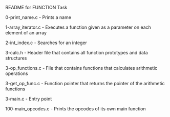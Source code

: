 README for FUNCTION Task

0-print_name.c - Prints a name

1-array_iterator.c - Executes a function given as a parameter on each element of an array

2-int_index.c -	Searches for an integer

3-calc.h - Header file that contains all function prototypes and data structures

3-op_functions.c - File that contains functions that calculates arithmetic operations

3-get_op_func.c - Function pointer that returns the pointer of the arithmetic functions

3-main.c - Entry point

100-main_opcodes.c - Prints the opcodes of its own main function
